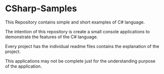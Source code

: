 # CSharp-Samples

This Repository contains simple and short examples of C# language.

The intention of this repository is create a small console applications to demonstrate the 
features of the C# language.

Every project has the individual readme files contains the explanation of the project.

This applications may not be complete just for the understanding purpose of the application.

